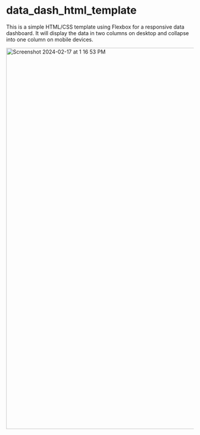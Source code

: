 # data_dash_html_template
This is a simple HTML/CSS template using Flexbox for a responsive data dashboard. It will display the data in two columns on desktop and collapse into one column on mobile devices.

<img width="1025" alt="Screenshot 2024-02-17 at 1 16 53 PM" src="https://github.com/kiera-dev/data_dash_html_template/assets/67547743/c50d230e-35ef-4c1c-a8ee-77f5a4c8893c">
